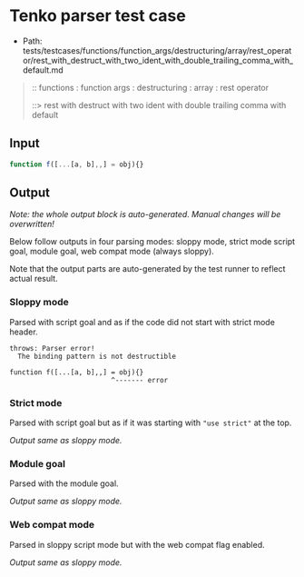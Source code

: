 # Tenko parser test case

- Path: tests/testcases/functions/function_args/destructuring/array/rest_operator/rest_with_destruct_with_two_ident_with_double_trailing_comma_with_default.md

> :: functions : function args : destructuring : array : rest operator
>
> ::> rest with destruct with two ident with double trailing comma with default

## Input

`````js
function f([...[a, b],,] = obj){}
`````

## Output

_Note: the whole output block is auto-generated. Manual changes will be overwritten!_

Below follow outputs in four parsing modes: sloppy mode, strict mode script goal, module goal, web compat mode (always sloppy).

Note that the output parts are auto-generated by the test runner to reflect actual result.

### Sloppy mode

Parsed with script goal and as if the code did not start with strict mode header.

`````
throws: Parser error!
  The binding pattern is not destructible

function f([...[a, b],,] = obj){}
                         ^------- error
`````

### Strict mode

Parsed with script goal but as if it was starting with `"use strict"` at the top.

_Output same as sloppy mode._

### Module goal

Parsed with the module goal.

_Output same as sloppy mode._

### Web compat mode

Parsed in sloppy script mode but with the web compat flag enabled.

_Output same as sloppy mode._
